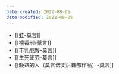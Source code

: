 ```yaml
---
date created: 2022-08-05
date modified: 2022-08-05
---
```


- [[蛙-莫言]]
- [[檀香刑-莫言]]
- [[丰乳肥臀-莫言]]
- [[生死疲劳-莫言]]
- [[晚熟的人（莫言诺奖后首部作品）-莫言]]
